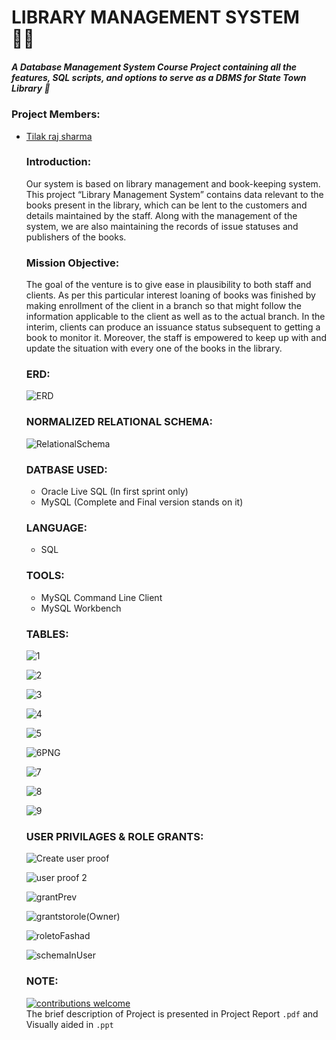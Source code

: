 
# LIBRARY MANAGEMENT SYSTEM 🐱‍👤

##### A Database Management System Course Project containing all the features, SQL scripts, and options to serve as a DBMS for State Town Library 🚀
 

### Project Members:
<ul><li><a href="https://github.com/tilaksharma2001">Tilak raj sharma</a></li>

### Introduction:
Our system is based on library management and book-keeping system. This project “Library Management System” contains data relevant to the books present in the library, which can be lent to the customers and details maintained by the staff. Along with the management of the system, we are also maintaining the records of issue statuses and publishers of the books.

### Mission Objective:
The goal of the venture is to give ease in plausibility to both staff and clients. As per this particular interest loaning of books was finished by making enrollment of the client in a branch so that might follow the information applicable to the client as well as to the actual branch. In the interim, clients can produce an issuance status subsequent to getting a book to monitor it. Moreover, the staff is empowered to keep up with and update the situation with every one of the books in the library.

### ERD:
![ERD](https://user-images.githubusercontent.com/64021315/129179575-aa126d48-8a96-4e52-a7ef-467d4c480f8a.jpg)

### NORMALIZED RELATIONAL SCHEMA:
![RelationalSchema](https://user-images.githubusercontent.com/64021315/129180867-7cb4d288-59dc-459a-b6b8-f79cae4af5a8.png)

### DATBASE USED:
<ul><li>Oracle Live SQL (In first sprint only)</li> <li>MySQL (Complete and Final version stands on it)</li></ul>

### LANGUAGE:
<ul><li>SQL</li></ul>

### TOOLS:
<ul><li>MySQL Command Line Client</li> <li>MySQL Workbench</li></ul>

### TABLES:

![1](https://user-images.githubusercontent.com/64021315/129182667-8f188b0d-1927-4966-9294-6aca3f0bab6b.PNG)

![2](https://user-images.githubusercontent.com/64021315/129182712-1d42faf6-3a8b-4cad-a768-251c242ef37c.PNG)

![3](https://user-images.githubusercontent.com/64021315/129182727-3ea0ac63-6a9c-47ae-8adb-1a81bfbfd6ba.PNG)

![4](https://user-images.githubusercontent.com/64021315/129182735-9f273961-fa47-4f00-843c-2c88f170f04d.PNG)

![5](https://user-images.githubusercontent.com/64021315/129182756-354ed11f-bea8-4d92-bbe9-32ded1825501.PNG)

![6PNG](https://user-images.githubusercontent.com/64021315/129182816-08952055-5523-477c-a023-81994b562724.PNG)

![7](https://user-images.githubusercontent.com/64021315/129182839-67045e56-e375-467a-9c84-bbac0a7d1cfb.PNG)

![8](https://user-images.githubusercontent.com/64021315/129182850-6f17fffc-d7e1-4efd-a6ad-d65e64eee45e.PNG)

![9](https://user-images.githubusercontent.com/64021315/129182872-72b74c26-61cf-4afd-b0ef-8af8057d2f03.PNG)



### USER PRIVILAGES & ROLE GRANTS:

![Create user proof](https://user-images.githubusercontent.com/64021315/129183976-eb1d5c91-6557-478f-aa4d-21686ee225be.PNG)

![user proof 2](https://user-images.githubusercontent.com/64021315/129184019-503f1406-d4ec-4f36-8f79-4fb9e56053d7.png)

![grantPrev](https://user-images.githubusercontent.com/64021315/129184061-0255ac11-0251-4ccb-b524-dc1deb0b53c3.PNG)

![grantstorole(Owner)](https://user-images.githubusercontent.com/64021315/129184071-5e86773b-e0a6-48b0-ae29-a5293b371179.PNG)

![roletoFashad](https://user-images.githubusercontent.com/64021315/129184082-c01b0559-89a4-4e9b-a900-a893e5a9982e.PNG)

![schemaInUser](https://user-images.githubusercontent.com/64021315/129184124-d954cbae-31c2-4cd0-a6e2-450defbb7619.png)

### NOTE:
[![contributions welcome](https://img.shields.io/badge/contributions-welcome-brightgreen.svg?style=flat)](https://github.com/dwyl/esta/issues) </br>
The brief description of Project is presented in Project Report ```.pdf``` and Visually aided in ```.ppt```
